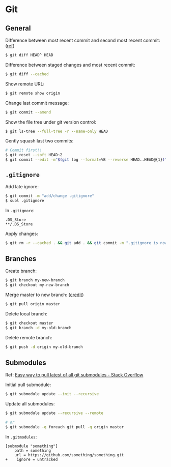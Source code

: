 # Git

## General

Difference between most recent commit and second most recent commit: ([ref](https://stackoverflow.com/a/9903611/10668706))

```bash
$ git diff HEAD^ HEAD
```

Difference between staged changes and most recent commit:

```bash
$ git diff --cached
```

Show remote URL:

```bash
$ git remote show origin
```
Change last commit message:

```bash
$ git commit --amend
```

Show the file tree under git version control:

```bash
$ git ls-tree --full-tree -r --name-only HEAD
```

Gently squash last two commits:

```bash
# Commit first!!
$ git reset --soft HEAD~2
$ git commit --edit -m"$(git log --format=%B --reverse HEAD..HEAD@{1})"
```

## `.gitignore`

Add late ignore:

```bash
$ git commit -m "add/change .gitignore"
$ subl .gitignore
```

In `.gitignore`:

```text
.DS_Store
**/.DS_Store
```

Apply changes:

```bash
$ git rm -r --cached . && git add . && git commit -m ".gitignore is now working"
```

## Branches

Create branch:

```bash
$ git branch my-new-branch
$ git checkout my-new-branch
```

Merge master to new branch: ([credit](https://stackoverflow.com/questions/16955980/git-merge-master-into-feature-branch#comment83176031_16957483))

```bash
$ git pull origin master
```

Delete local branch:

```bash
$ git checkout master
$ git branch -d my-old-branch
```

Delete remote branch:

```bash
$ git push -d origin my-old-branch
```

## Submodules

Ref: [Easy way to pull latest of all git submodules - Stack Overflow](https://stackoverflow.com/questions/1030169/easy-way-to-pull-latest-of-all-git-submodules)

Initial pull submodule:

```bash
$ git submodule update --init --recursive
```

Update all submodules:

```bash
$ git submodule update --recursive --remote

# or
$ git submodule -q foreach git pull -q origin master
```

In `.gitmodules`:

```text
[submodule "something"]
    path = something
    url = https://github.com/something/something.git
+    ignore = untracked
```

